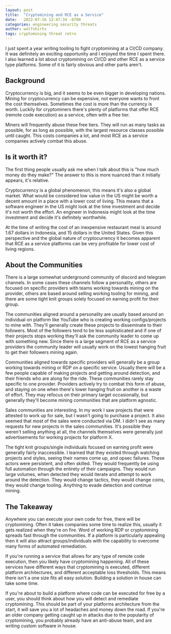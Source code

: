 ```yaml
---
layout: post
title:  "Cryptomining and RCE as a Service"
date:   2022-07-16 12:47:34 -0700
categories: engineering security threats
author: wolfshirts
tags: cryptomining threat retro
---
```

I just spent a year writing tooling to fight cryptomining at a CI/CD company. It was definitely an exciting opportunity and I enjoyed the time I spent there. I also learned a lot about cryptomining on CI/CD and other RCE as a service type platforms. Some
of it is fairly obvious and other parts aren't.
 
## Background
Cryptocurrency is big, and it seems to be even bigger in developing nations. Mining for cryptocurrency can be expensive,
not everyone wants to front the cost themselves. Sometimes the cost is more than the currency is worth. Luckily for
cryptominers there's plenty of platforms that offer RCE (remote code execution) as a service, often with a free tier.
 
Miners will frequently abuse these free tiers. They will run as many tasks as possible, for as long as possible, with the
largest resource classes possible until caught. This costs companies a lot, and most RCE as a service companies actively combat
this abuse.
 
## Is it worth it?
The first thing people usually ask me when I talk about this is "how much money do they make?" The answer to this is more nuanced than it initially appears, it's relative.
 
Cryptocurrency is a global phenomenon, this means it's also a global market. What would be considered low value in the US might be worth a decent amount in a place with a lower cost of living. This means that a software engineer in the US might look at the time investment and decide it's not worth the effort. An engineer in Indonesia might look at the time investment and decide it's definitely worthwhile.
 
At the time of writing the cost of an inexpensive restaurant meal is around 1.67 dollars in Indonesia, and 15 dollars in the United States. Given this perspective and the global nature of cryptocurrency it becomes apparent that RCE as a service platforms can be very profitable for lower cost of living regions.
 
## About the Communities
There is a large somewhat underground community of discord and telegram channels. In some cases these channels follow a personality, others are focused on specific providers with teams working towards mining on the provider, others are based around selling working tooling for mining, and there are some tight knit groups solely focused on earning profit for their group.
 
The communities aligned around a personality are usually based around an individual on platform like YouTube who is creating working configs/projects to mine with. They'll generally create these projects to disseminate to their followers. Most of the followers tend to be less sophisticated and if one of their projects stops working they'll ask the community leader to come up with something new. Since there is a large segment of RCE as a service providers the community leader will usually work on the lowest hanging fruit to get their followers mining again.
 
Communities aligned towards specific providers will generally be a group working towards mining or RDP on a specific service. Usually there will be a few people capable of making projects and getting around detection, and their friends who are along for the ride. These communities rarely stay specific to one provider. Providers actively try to combat this form of abuse, and staying on one when there's lower hanging fruit on another is a waste of effort. They may refocus on their primary target occasionally, but generally they'll become mining communities that are platform agnostic.
 
Sales communities are interesting. In my work I saw projects that were attested to work up for sale, but I wasn't going to purchase a project. It also seemed that most of the sales were conducted via DM. I didn't see as many requests for new projects in the sales communities. It's possible they weren't selling anything at all, the channels themselves were generally just advertisements for working projects for platform X.
 
The tight knit groups/single individuals focused on earning profit were generally fairly inaccessible. I learned that they existed through watching projects and styles, seeing their names come up, and opsec failures. These actors were persistent, and often skilled. They would frequently be using full automation through the entirety of their campaigns. They would run large volumes, when detected they would iterate and attempt to work around the detection. They would change tactics, they would change coins, they would change tooling. Anything to evade detection and continue mining.
 
## The Takeaway
Anywhere you can execute your own code for free, there will be cryptomining. Often it takes companies some time to realize this, usually it gets realized when they're on fire. Word of working RDP or cryptomining spreads fast through the communities. If a platform is particularly appealing then it will also attract groups/individuals with the capability to overcome many forms of automated remediation.
 
If you're running a service that allows for any type of remote code execution, then you likely have cryptomining happening. All of these services have different ways that cryptomining is executed, different platform architectures, and different acceptable loss thresholds. This means there isn't a one size fits all easy solution. Building a solution in house can take some time.
 
If you're about to build a platform where code can be executed for free by a user, you should think about how you will detect and remediate cryptomining. This should be part of your platforms architecture from the start, it will save you a lot of headaches and money down the road. If you're an older company getting caught up in attacks due to the popularity of cryptomining, you probably already have an anti-abuse team, and are writing custom software in house.
